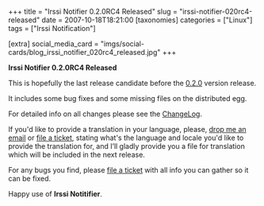 +++
title = "Irssi Notifier 0.2.0RC4 Released"
slug = "irssi-notifier-020rc4-released"
date = 2007-10-18T18:21:00
[taxonomies]
categories = ["Linux"]
tags = ["Irssi Notification"]

[extra]
social_media_card = "imgs/social-cards/blog_irssi_notifier_020rc4_released.jpg"
+++

**Irssi Notifier 0.2.0RC4 Released**

This is hopefully the last release candidate before the [0.2.0](http://irssinotifier.ufsoft.org/milestone/0.2.0) version
release.

It includes some bug fixes and some missing files on the distributed
egg.

For detailed info on all changes please see the [ChangeLog](http://irssinotifier.ufsoft.org/browser/trunk/ChangeLog).

If you'd like to provide a translation in your language, please, [drop me an email](mailto:ufs@ufsoft.org) or
[file a ticket](http://irssinotifier.ufsoft.org/newticket), stating what's the language and locale you'd like to provide the
translation for, and I’ll gladly provide you a file for translation which will be
included in the next release.

For any bugs you find, please [file a ticket](http://irssinotifier.ufsoft.org/newticket) with all info you can gather so it can be
fixed.

Happy use of **Irssi Notitifier**.
